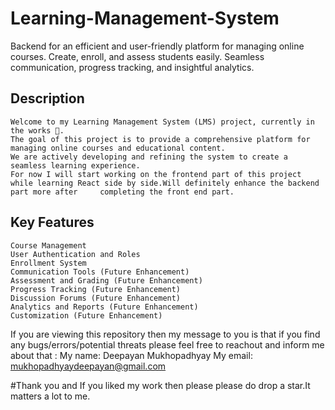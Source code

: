 # Learning-Management-System
 Backend for an efficient and user-friendly platform for managing online courses. Create, enroll, and assess students easily. Seamless communication, progress tracking, and insightful analytics.
## Description
    Welcome to my Learning Management System (LMS) project, currently in the works 🚧.
    The goal of this project is to provide a comprehensive platform for managing online courses and educational content.
    We are actively developing and refining the system to create a seamless learning experience.
    For now I will start working on the frontend part of this project while learning React side by side.Will definitely enhance the backend part more after     completing the front end part.

## Key Features
    Course Management 
    User Authentication and Roles 
    Enrollment System 
    Communication Tools (Future Enhancement)
    Assessment and Grading (Future Enhancement)
    Progress Tracking (Future Enhancement)
    Discussion Forums (Future Enhancement)
    Analytics and Reports (Future Enhancement)
    Customization (Future Enhancement)

If you are viewing this repository then my message to you is that if you find any bugs/errors/potential threats please feel free to reachout and inform me about that :
My name: Deepayan Mukhopadhyay
My email: mukhopadhyaydeepayan@gmail.com

#Thank you and If you liked my work then please please do drop a star.It matters a lot to me.
